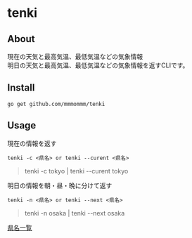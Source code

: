 # tenki  
  
## About  
  
現在の天気と最高気温、最低気温などの気象情報  
明日の天気と最高気温、最低気温などの気象情報を返すCLIです。  
  
## Install  
  
`go get github.com/mmmommm/tenki`  
  
## Usage  
  
現在の情報を返す  
  
`tenki -c <県名> or tenki --curent <県名>`  
> tenki -c tokyo | tenki --curent tokyo  
  
明日の情報を朝・昼・晩に分けて返す  
  
`tenki -n <県名> or tenki --next <県名>`  
> tenki -n osaka | tenki --next osaka  
  
[県名一覧](./prefecture.md)